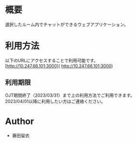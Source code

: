 # 概要
選択したルーム内でチャットができるウェブアプリケーション。

# 利用方法
以下のURLにアクセスすることで利用可能です。<br>
[http://10.247.66.101:3000]( http://10.247.66.101:3000)

## 利用期限
OJT期間終了（2023/03/31）まで上の利用方法でご利用できます。<br>
2023/04/01以降に利用したい方はご連絡ください。

# Author
* 藤田留衣
